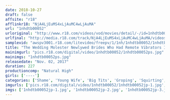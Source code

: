 ```yaml
---
date: 2018-10-27
draft: false
affsite: "r18"
afflinkr18: "NjA4LjEuMS4xLjAuMC4wLjAuMA"
url: "1nhdtb00052"
urloriginal: "http://www.r18.com/videos/vod/movies/detail/-/id=1nhdtb00052"
urlfinal: "http://media.r18.com/track/NjA4LjEuMS4xLjAuMC4wLjAuMA/videos/vod/movies/detail/-/id=1nhdtb00052"
samplevid: "awspv3001.r18.com/litevideo/freepv/1/1nh/1nhdtb00052/1nhdtb00052_dmb_w.mp4"
title: "The Wedding Molester Newlywed Brides Who Had Remote Vibrators Installed In Their Pussies And Then Fucked In Front Of Their Husbands"
mainimgurl: "pics.r18.com/digital/video/1nhdtb00052/1nhdtb00052ps.jpg"
mainimgs: "1nhdtb00052ps.jpg"
releasedate: "Nov. 02, 2017"
duration: 227
productioncomp: "Natural High"
girls: ['----']
categories: ['Shame', 'Young Wife', 'Big Tits', 'Groping', 'Squirting', 'Hi-Def', 'Special 7 studios SALE']
imgurls: ['pics.r18.com/digital/video/1nhdtb00052/1nhdtb00052jp-1.jpg', 'pics.r18.com/digital/video/1nhdtb00052/1nhdtb00052jp-2.jpg', 'pics.r18.com/digital/video/1nhdtb00052/1nhdtb00052jp-3.jpg', 'pics.r18.com/digital/video/1nhdtb00052/1nhdtb00052jp-4.jpg', 'pics.r18.com/digital/video/1nhdtb00052/1nhdtb00052jp-5.jpg', 'pics.r18.com/digital/video/1nhdtb00052/1nhdtb00052jp-6.jpg', 'pics.r18.com/digital/video/1nhdtb00052/1nhdtb00052jp-7.jpg', 'pics.r18.com/digital/video/1nhdtb00052/1nhdtb00052jp-8.jpg', 'pics.r18.com/digital/video/1nhdtb00052/1nhdtb00052jp-9.jpg', 'pics.r18.com/digital/video/1nhdtb00052/1nhdtb00052jp-10.jpg', 'pics.r18.com/digital/video/1nhdtb00052/1nhdtb00052jp-11.jpg', 'pics.r18.com/digital/video/1nhdtb00052/1nhdtb00052jp-12.jpg', 'pics.r18.com/digital/video/1nhdtb00052/1nhdtb00052jp-13.jpg', 'pics.r18.com/digital/video/1nhdtb00052/1nhdtb00052jp-14.jpg', 'pics.r18.com/digital/video/1nhdtb00052/1nhdtb00052jp-15.jpg', 'pics.r18.com/digital/video/1nhdtb00052/1nhdtb00052jp-16.jpg', 'pics.r18.com/digital/video/1nhdtb00052/1nhdtb00052jp-17.jpg', 'pics.r18.com/digital/video/1nhdtb00052/1nhdtb00052jp-18.jpg', 'pics.r18.com/digital/video/1nhdtb00052/1nhdtb00052jp-19.jpg', 'pics.r18.com/digital/video/1nhdtb00052/1nhdtb00052jp-20.jpg']
imgs: ['1nhdtb00052jp-1.jpg', '1nhdtb00052jp-2.jpg', '1nhdtb00052jp-3.jpg', '1nhdtb00052jp-4.jpg', '1nhdtb00052jp-5.jpg', '1nhdtb00052jp-6.jpg', '1nhdtb00052jp-7.jpg', '1nhdtb00052jp-8.jpg', '1nhdtb00052jp-9.jpg', '1nhdtb00052jp-10.jpg', '1nhdtb00052jp-11.jpg', '1nhdtb00052jp-12.jpg', '1nhdtb00052jp-13.jpg', '1nhdtb00052jp-14.jpg', '1nhdtb00052jp-15.jpg', '1nhdtb00052jp-16.jpg', '1nhdtb00052jp-17.jpg', '1nhdtb00052jp-18.jpg', '1nhdtb00052jp-19.jpg', '1nhdtb00052jp-20.jpg']
---
```


